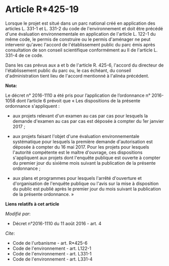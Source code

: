 # Article R*425-19

Lorsque le projet est situé dans un parc national créé en application des articles L. 331-1 et L. 331-2 du code de
l'environnement et doit être précédé d'une évaluation environnementale en application de l'article L. 122-1 du même code, le
permis de construire ou le permis d'aménager ne peut intervenir qu'avec l'accord de l'établissement public du parc émis après
consultation de son conseil scientifique conformément au II de l'article L. 331-4 de ce code. 

Dans les cas prévus aux a et b de l'article R. 425-6, l'accord du directeur de l'établissement public du parc ou, le cas
échéant, du conseil d'administration tient lieu de l'accord mentionné à l'alinéa précédent.

**Nota:**

Le décret n° 2016-1110 a été pris pour l’application de l’ordonnance n° 2016-1058 dont l’article 6 prévoit que « Les
dispositions de la présente ordonnance s'appliquent : 

- aux projets relevant d'un examen au cas par cas pour lesquels la demande d'examen au cas par cas est déposée à compter du
1er janvier 2017 ; 

- aux projets faisant l'objet d'une évaluation environnementale systématique pour lesquels la première demande d'autorisation
est déposée à compter du 16 mai 2017. Pour les projets pour lesquels l'autorité compétente est le maître d'ouvrage, ces
dispositions s'appliquent aux projets dont l'enquête publique est ouverte à compter du premier jour du sixième mois suivant
la publication de la présente ordonnance ; 

- aux plans et programmes pour lesquels l'arrêté d'ouverture et d'organisation de l'enquête publique ou l'avis sur la mise à
disposition du public est publié après le premier jour du mois suivant la publication de la présente ordonnance. »

**Liens relatifs à cet article**

_Modifié par_:

  - Décret n°2016-1110 du 11 août 2016 - art. 4

_Cite_:

  - Code de l'urbanisme - art. R*425-6
  - Code de l'environnement - art. L122-1
  - Code de l'environnement - art. L331-1
  - Code de l'environnement - art. L331-4
